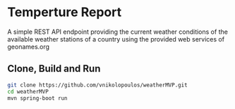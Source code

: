 # Temperture Report
A simple REST API endpoint providing the current weather conditions of the available weather stations of a country using the provided web services of
geonames.org


## Clone, Build and Run
```bash
git clone https://github.com/vnikolopoulos/weatherMVP.git
cd weatherMVP
mvn spring-boot run
```

